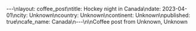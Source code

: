 ---\nlayout: coffee_post\ntitle: Hockey night in Canada\ndate: 2023-04-01\ncity: Unknown\ncountry: Unknown\ncontinent: Unknown\npublished: true\ncafe_name: Canada\n---\n\nCoffee post from Unknown, Unknown